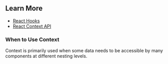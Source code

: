 ## Learn More

- [React Hooks](https://reactjs.org/docs/hooks-intro.html)
- [React Context API](https://reactjs.org/docs/context.html#api)


### When to Use Context 

Context is primarily used when some data needs to be accessible by many components at different nesting levels.
